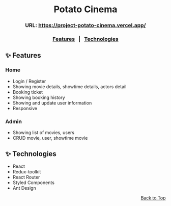 <h1 align="center">Potato Cinema</h1>

<h3 align="center">URL: <a href="https://project-potato-cinema-dvhoang10.vercel.app/" target="_blank">https://project-potato-cinema.vercel.app/</a></h3>

<h3 align="center">
  <a href="#sparkles-features">Features</a> &#xa0; | &#xa0;
  <a href="#sparkles-technologies">Technologies</a>
</h3>

## :sparkles: Features

<h3>Home</h3>

- Login / Register
- Showing movie details, showtime details, actors detail
- Booking ticket
- Showing booking history
- Showing and update user information
- Responsive

<h3>Admin</h3>

- Showing list of movies, users
- CRUD movie, user, showtime movie

## :sparkles: Technologies

- React
- Redux-toolkit
- React Router
- Styled Components
- Ant Design

<p align="right">
<a href="#top">Back to Top</a>
</p>
